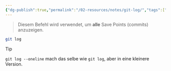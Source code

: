 ```yaml
---
{"dg-publish":true,"permalink":"/02-resources/notes/git-log/","tags":["git/log"],"noteIcon":"","updated":"2025-08-26T16:35:04.000+02:00"}
---
```


>Diesem Befehl wird verwendet, um **alle** Save Points (commits) anzuzeigen.
```bash
git log 
```

>[!tip] 
>`git log --oneline` mach das selbe wie `git log`,  aber in eine kleinere Version.